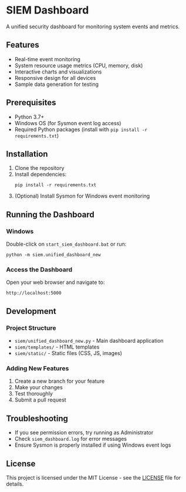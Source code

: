 # SIEM Dashboard

A unified security dashboard for monitoring system events and metrics.

## Features

- Real-time event monitoring
- System resource usage metrics (CPU, memory, disk)
- Interactive charts and visualizations
- Responsive design for all devices
- Sample data generation for testing

## Prerequisites

- Python 3.7+
- Windows OS (for Sysmon event log access)
- Required Python packages (install with `pip install -r requirements.txt`)

## Installation

1. Clone the repository
2. Install dependencies:
   ```
   pip install -r requirements.txt
   ```
3. (Optional) Install Sysmon for Windows event monitoring

## Running the Dashboard

### Windows
Double-click on `start_siem_dashboard.bat` or run:
```
python -m siem.unified_dashboard_new
```

### Access the Dashboard
Open your web browser and navigate to:
```
http://localhost:5000
```

## Development

### Project Structure

- `siem/unified_dashboard_new.py` - Main dashboard application
- `siem/templates/` - HTML templates
- `siem/static/` - Static files (CSS, JS, images)

### Adding New Features

1. Create a new branch for your feature
2. Make your changes
3. Test thoroughly
4. Submit a pull request

## Troubleshooting

- If you see permission errors, try running as Administrator
- Check `siem_dashboard.log` for error messages
- Ensure Sysmon is properly installed if using Windows event logs

## License

This project is licensed under the MIT License - see the [LICENSE](LICENSE) file for details.
